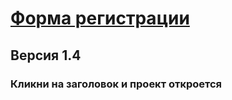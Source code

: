# [Форма регистрации](https://TatianaMalashkina.github.io/project10)

## Версия 1.4

### Кликни на заголовок и проект откроется 

